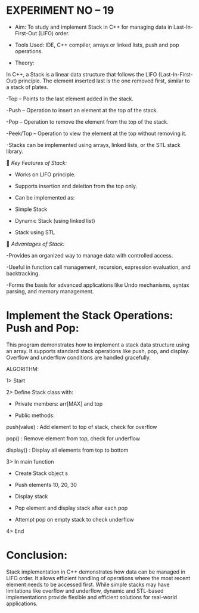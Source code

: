 # EXPERIMENT NO – 19

* Aim: To study and implement Stack in C++ for managing data in Last-In-First-Out (LIFO) order.

* Tools Used: IDE, C++ compiler, arrays or linked lists, push and pop operations.

* Theory:

In C++, a Stack is a linear data structure that follows the LIFO (Last-In-First-Out) principle. The element inserted last is the one removed first, similar to a stack of plates.

-Top – Points to the last element added in the stack.

-Push – Operation to insert an element at the top of the stack.

-Pop – Operation to remove the element from the top of the stack.

-Peek/Top – Operation to view the element at the top without removing it.

-Stacks can be implemented using arrays, linked lists, or the STL stack library.

🔹 *Key Features of Stack:*

* Works on LIFO principle.

* Supports insertion and deletion from the top only.

* Can be implemented as:

* Simple Stack

* Dynamic Stack (using linked list)

* Stack using STL

🔹 *Advantages of Stack:*

-Provides an organized way to manage data with controlled access.

-Useful in function call management, recursion, expression evaluation, and backtracking.

-Forms the basis for advanced applications like Undo mechanisms, syntax parsing, and memory management.


# Implement the Stack Operations: Push and Pop:

This program demonstrates how to implement a stack data structure using an array. It supports standard stack operations like push, pop, and display. Overflow and underflow conditions are handled gracefully.

ALGORITHM:

1> Start

2> Define Stack class with:

* Private members: arr[MAX] and top

* Public methods:

push(value) : Add element to top of stack, check for overflow

pop() : Remove element from top, check for underflow

display() : Display all elements from top to bottom

3> In main function

* Create Stack object s

* Push elements 10, 20, 30

* Display stack

* Pop element and display stack after each pop

* Attempt pop on empty stack to check underflow

4> End



# Conclusion:

Stack implementation in C++ demonstrates how data can be managed in LIFO order. It allows efficient handling of operations where the most recent element needs to be accessed first. While simple stacks may have limitations like overflow and underflow, dynamic and STL-based implementations provide flexible and efficient solutions for real-world applications.
